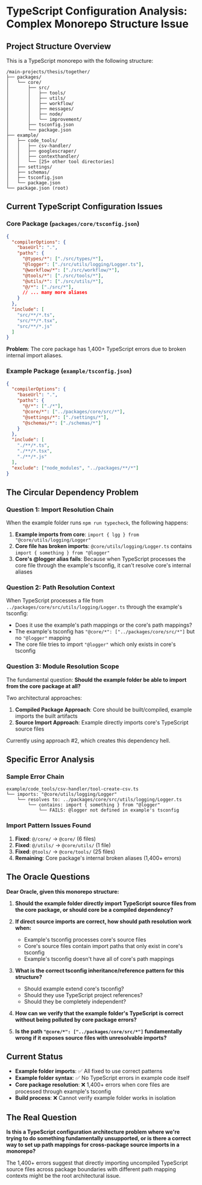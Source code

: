 # TypeScript Configuration Analysis: Complex Monorepo Structure Issue

## Project Structure Overview

This is a TypeScript monorepo with the following structure:

```
/main-projects/thesis/together/
├── packages/
│   └── core/
│       ├── src/
│       │   ├── tools/
│       │   ├── utils/
│       │   ├── workflow/
│       │   ├── messages/
│       │   ├── node/
│       │   └── improvement/
│       ├── tsconfig.json
│       └── package.json
├── example/
│   ├── code_tools/
│   │   ├── csv-handler/
│   │   ├── googlescraper/
│   │   ├── contexthandler/
│   │   └── [25+ other tool directories]
│   ├── settings/
│   ├── schemas/
│   ├── tsconfig.json
│   └── package.json
└── package.json (root)
```

## Current TypeScript Configuration Issues

### Core Package (`packages/core/tsconfig.json`)

```json
{
  "compilerOptions": {
    "baseUrl": ".",
    "paths": {
      "@types/*": ["./src/types/*"],
      "@logger": ["./src/utils/logging/Logger.ts"],
      "@workflow/*": ["./src/workflow/*"],
      "@tools/*": ["./src/tools/*"],
      "@utils/*": ["./src/utils/*"],
      "@/*": ["./src/*"],
      // ... many more aliases
    }
  },
  "include": [
    "src/**/*.ts",
    "src/**/*.tsx", 
    "src/**/*.js"
  ]
}
```

**Problem**: The core package has 1,400+ TypeScript errors due to broken internal import aliases.

### Example Package (`example/tsconfig.json`)

```json
{
  "compilerOptions": {
    "baseUrl": ".",
    "paths": {
      "@/*": ["./*"],
      "@core/*": ["../packages/core/src/*"],
      "@settings/*": ["./settings/*"],
      "@schemas/*": ["./schemas/*"]
    }
  },
  "include": [
    "./**/*.ts",
    "./**/*.tsx",
    "./**/*.js"
  ],
  "exclude": ["node_modules", "../packages/**/*"]
}
```

## The Circular Dependency Problem

### Question 1: Import Resolution Chain
When the example folder runs `npm run typecheck`, the following happens:

1. **Example imports from core**: `import { lgg } from "@core/utils/logging/Logger"`
2. **Core file has broken imports**: `@core/utils/logging/Logger.ts` contains `import { something } from "@logger"`
3. **Core's @logger alias fails**: Because when TypeScript processes the core file through the example's tsconfig, it can't resolve core's internal aliases

### Question 2: Path Resolution Context
When TypeScript processes a file from `../packages/core/src/utils/logging/Logger.ts` through the example's tsconfig:

- Does it use the example's path mappings or the core's path mappings?
- The example's tsconfig has `"@core/*": ["../packages/core/src/*"]` but no `"@logger"` mapping
- The core file tries to import `"@logger"` which only exists in core's tsconfig

### Question 3: Module Resolution Scope
The fundamental question: **Should the example folder be able to import from the core package at all?**

Two architectural approaches:
1. **Compiled Package Approach**: Core should be built/compiled, example imports the built artifacts
2. **Source Import Approach**: Example directly imports core's TypeScript source files

Currently using approach #2, which creates this dependency hell.

## Specific Error Analysis

### Sample Error Chain
```
example/code_tools/csv-handler/tool-create-csv.ts
└── imports: "@core/utils/logging/Logger"
    └── resolves to: ../packages/core/src/utils/logging/Logger.ts
        └── contains: import { something } from "@logger" 
            └── FAILS: @logger not defined in example's tsconfig
```

### Import Pattern Issues Found

1. **Fixed**: `@/core/` → `@core/` (6 files)
2. **Fixed**: `@/utils/` → `@core/utils/` (1 file)  
3. **Fixed**: `@tools/` → `@core/tools/` (25 files)
4. **Remaining**: Core package's internal broken aliases (1,400+ errors)

## The Oracle Questions

**Dear Oracle, given this monorepo structure:**

1. **Should the example folder directly import TypeScript source files from the core package, or should core be a compiled dependency?**

2. **If direct source imports are correct, how should path resolution work when:**
   - Example's tsconfig processes core's source files
   - Core's source files contain import paths that only exist in core's tsconfig
   - Example's tsconfig doesn't have all of core's path mappings

3. **What is the correct tsconfig inheritance/reference pattern for this structure?**
   - Should example extend core's tsconfig?
   - Should they use TypeScript project references?
   - Should they be completely independent?

4. **How can we verify that the example folder's TypeScript is correct without being polluted by core package errors?**

5. **Is the path `"@core/*": ["../packages/core/src/*"]` fundamentally wrong if it exposes source files with unresolvable imports?**

## Current Status

- **Example folder imports**: ✅ All fixed to use correct patterns
- **Example folder syntax**: ✅ No TypeScript errors in example code itself  
- **Core package resolution**: ❌ 1,400+ errors when core files are processed through example's tsconfig
- **Build process**: ❌ Cannot verify example folder works in isolation

## The Real Question

**Is this a TypeScript configuration architecture problem where we're trying to do something fundamentally unsupported, or is there a correct way to set up path mappings for cross-package source imports in a monorepo?**

The 1,400+ errors suggest that directly importing uncompiled TypeScript source files across package boundaries with different path mapping contexts might be the root architectural issue.